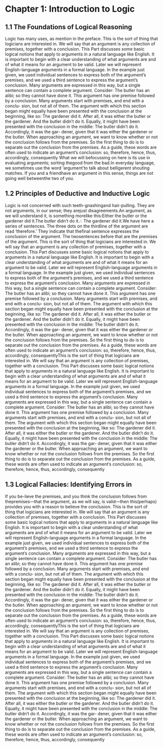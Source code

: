 # Chapter 1: Introduction to Logic

## 1.1 The Foundations of Logical Reasoning

Logic has many uses, as mention in the preface. 
This is the sort of thing that logicians are interested in. We
will say that an argument is any collection of premises, together
with a conclusion.
This Part discusses some basic logical notions that apply to
arguments in a natural language like English. It is important to
begin with a clear understanding of what arguments are and of
what it means for an argument to be valid. Later we will represent
English-language arguments in a formal language.
In the example just given, we used individual sentences to
express both of the argument’s premises, and we used a third
sentence to express the argument’s conclusion. Many arguments
are expressed in this way, but a single sentence can contain a
complete argument. Consider:
The butler has an alibi; so they cannot have done it.
This argument has one premise followed by a conclusion.
Many arguments start with premises, and end with a conclu-
sion, but not all of them. The argument with which this section
began might equally have been presented with the conclusion at
the beginning, like so:
The gardener did it. After all, it was either the butler
or the gardener. And the butler didn’t do it.
Equally, it might have been presented with the conclusion in the
middle:
The butler didn’t do it. Accordingly, it was the gar-
dener, given that it was either the gardener or the
butler.
When approaching an argument, we want to know whether or not
the conclusion follows from the premises. So the first thing to do
is to separate out the conclusion from the premises. As a guide,
these words are often used to indicate an argument’s conclusion:
so, therefore, hence, thus, accordingly, consequently
What we will befocussing on here is its use in evaluating arguments; sorting thegood from the bad.In everyday language, we sometimes use the word ‘argument’to talk about belligerent shouting matches. If you and a friendhave an argument in this sense, things are not going well betweenthe two of you. 

## 1.2 Principles of Deductive and Inductive Logic 

Logic is not concerned with such teeth-gnashingand hair-pulling. They are not arguments, in our sense; they arejust disagreements.An argument, as we will understand it, is something morelike this:Either the butler or the gardener did it.The butler didn’t do it.∴ The gardener did it.We have here a series of sentences. The three dots on the thirdline of the argument are read ‘therefore.’ They indicate that thefinal sentence expresses the conclusion of the argument. The twosentences before that are the premises of the argument. This is the sort of thing that logicians are interested in. We
will say that an argument is any collection of premises, together
with a conclusion.
This Part discusses some basic logical notions that apply to
arguments in a natural language like English. It is important to
begin with a clear understanding of what arguments are and of
what it means for an argument to be valid. Later we will represent
English-language arguments in a formal language.
In the example just given, we used individual sentences to
express both of the argument’s premises, and we used a third
sentence to express the argument’s conclusion. Many arguments
are expressed in this way, but a single sentence can contain a
complete argument. Consider:
The butler has an alibi; so they cannot have done it.
This argument has one premise followed by a conclusion.
Many arguments start with premises, and end with a conclu-
sion, but not all of them. The argument with which this section
began might equally have been presented with the conclusion at
the beginning, like so:
The gardener did it. After all, it was either the butler
or the gardener. And the butler didn’t do it.
Equally, it might have been presented with the conclusion in the
middle:
The butler didn’t do it. Accordingly, it was the gar-
dener, given that it was either the gardener or the
butler.
When approaching an argument, we want to know whether or not
the conclusion follows from the premises. So the first thing to do
is to separate out the conclusion from the premises. As a guide,
these words are often used to indicate an argument’s conclusion:
so, therefore, hence, thus, accordingly, consequentlyThis is the sort of thing that logicians are interested in. We
will say that an argument is any collection of premises, together
with a conclusion.
This Part discusses some basic logical notions that apply to
arguments in a natural language like English. It is important to
begin with a clear understanding of what arguments are and of
what it means for an argument to be valid. Later we will represent
English-language arguments in a formal language.
In the example just given, we used individual sentences to
express both of the argument’s premises, and we used a third
sentence to express the argument’s conclusion. Many arguments
are expressed in this way, but a single sentence can contain a
complete argument. Consider:
The butler has an alibi; so they cannot have done it.
This argument has one premise followed by a conclusion.
Many arguments start with premises, and end with a conclu-
sion, but not all of them. The argument with which this section
began might equally have been presented with the conclusion at
the beginning, like so:
The gardener did it. After all, it was either the butler
or the gardener. And the butler didn’t do it.
Equally, it might have been presented with the conclusion in the
middle:
The butler didn’t do it. Accordingly, it was the gar-
dener, given that it was either the gardener or the
butler.
When approaching an argument, we want to know whether or not
the conclusion follows from the premises. So the first thing to do
is to separate out the conclusion from the premises. As a guide,
these words are often used to indicate an argument’s conclusion:
so, therefore, hence, thus, accordingly, consequently

## 1.3 Logical Fallacies: Identifying Errors in 
If you be-lieve the premises, and you think the conclusion follows from thepremises—that the argument, as we will say, is valid—then this(perhaps) provides you with a reason to believe the conclusion.
This is the sort of thing that logicians are interested in. We
will say that an argument is any collection of premises, together
with a conclusion.
This Part discusses some basic logical notions that apply to
arguments in a natural language like English. It is important to
begin with a clear understanding of what arguments are and of
what it means for an argument to be valid. Later we will represent
English-language arguments in a formal language.
In the example just given, we used individual sentences to
express both of the argument’s premises, and we used a third
sentence to express the argument’s conclusion. Many arguments
are expressed in this way, but a single sentence can contain a
complete argument. Consider:
The butler has an alibi; so they cannot have done it.
This argument has one premise followed by a conclusion.
Many arguments start with premises, and end with a conclu-
sion, but not all of them. The argument with which this section
began might equally have been presented with the conclusion at
the beginning, like so:
The gardener did it. After all, it was either the butler
or the gardener. And the butler didn’t do it.
Equally, it might have been presented with the conclusion in the
middle:
The butler didn’t do it. Accordingly, it was the gar-
dener, given that it was either the gardener or the
butler.
When approaching an argument, we want to know whether or not
the conclusion follows from the premises. So the first thing to do
is to separate out the conclusion from the premises. As a guide,
these words are often used to indicate an argument’s conclusion:
so, therefore, hence, thus, accordingly, consequentlyThis is the sort of thing that logicians are interested in. We
will say that an argument is any collection of premises, together
with a conclusion.
This Part discusses some basic logical notions that apply to
arguments in a natural language like English. It is important to
begin with a clear understanding of what arguments are and of
what it means for an argument to be valid. Later we will represent
English-language arguments in a formal language.
In the example just given, we used individual sentences to
express both of the argument’s premises, and we used a third
sentence to express the argument’s conclusion. Many arguments
are expressed in this way, but a single sentence can contain a
complete argument. Consider:
The butler has an alibi; so they cannot have done it.
This argument has one premise followed by a conclusion.
Many arguments start with premises, and end with a conclu-
sion, but not all of them. The argument with which this section
began might equally have been presented with the conclusion at
the beginning, like so:
The gardener did it. After all, it was either the butler
or the gardener. And the butler didn’t do it.
Equally, it might have been presented with the conclusion in the
middle:
The butler didn’t do it. Accordingly, it was the gar-
dener, given that it was either the gardener or the
butler.
When approaching an argument, we want to know whether or not
the conclusion follows from the premises. So the first thing to do
is to separate out the conclusion from the premises. As a guide,
these words are often used to indicate an argument’s conclusion:
so, therefore, hence, thus, accordingly, consequently
